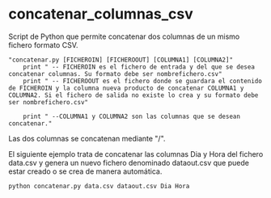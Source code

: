 # concatenar_columnas_csv

Script de Python que permite concatenar dos columnas de un mismo fichero formato CSV.

```
"concatenar.py [FICHEROIN] [FICHEROOUT] [COLUMNA1] [COLUMNA2]"
	print "	-- FICHEROIN es el fichero de entrada y del que se desea concatenar columnas. Su formato debe ser nombrefichero.csv"
	print "	-- FICHEROOUT es el fichero donde se guardara el contenido de FICHEROIN y la columna nueva producto de concatenar COLUMNA1 y COLUMNA2. Si el fichero de salida no existe lo crea y su formato debe ser nombrefichero.csv"
	
	print "	--COLUMNA1 y COLUMNA2 son las columnas que se desean concatenar."
```
Las dos columnas se concatenan mediante "/".

El siguiente ejemplo trata de concatenar las columnas Dia y Hora del fichero data.csv y genera un nuevo fichero denominado dataout.csv que puede estar creado o se crea de manera automática.

```
python concatenar.py data.csv dataout.csv Dia Hora
```
